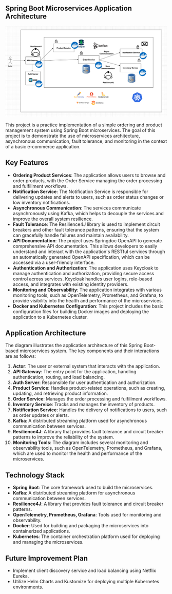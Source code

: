 ## Spring Boot Microservices Application Architecture

![img.png](img.png)

This project is a practice implementation of a simple ordering and product management system using Spring Boot microservices. The goal of this project is to demonstrate the use of microservices architecture, asynchronous communication, fault tolerance, and monitoring in the context of a basic e-commerce application.

## Key Features

- **Ordering Product Services**: The application allows users to browse and order products, with the Order Service managing the order processing and fulfillment workflows.
- **Notification Service**: The Notification Service is responsible for delivering updates and alerts to users, such as order status changes or low inventory notifications.
- **Asynchronous Communication**: The services communicate asynchronously using Kafka, which helps to decouple the services and improve the overall system resilience.
- **Fault Tolerance**: The Resilience4J library is used to implement circuit breakers and other fault tolerance patterns, ensuring that the system can gracefully handle failures and maintain availability.
- **API Documentation**: The project uses Springdoc OpenAPI to generate comprehensive API documentation. This allows developers to easily understand and interact with the application's RESTful services through an automatically generated OpenAPI specification, which can be accessed via a user-friendly interface.
- **Authentication and Authorization**: The application uses Keycloak to manage authentication and authorization, providing secure access control across services. Keycloak handles user logins, role-based access, and integrates with existing identity providers.
- **Monitoring and Observability**: The application integrates with various monitoring tools, such as OpenTelemetry, Prometheus, and Grafana, to provide visibility into the health and performance of the microservices.
- **Docker and Kubernetes Configuration**: This project includes the basic configuration files for building Docker images and deploying the application to a Kubernetes cluster.

## Application Architecture

The diagram illustrates the application architecture of this Spring Boot-based microservices system. The key components and their interactions are as follows:

1. **Actor**: The user or external system that interacts with the application.
2. **API Gateway**: The entry point for the application, handling authentication, routing, and load balancing.
3. **Auth Server**: Responsible for user authentication and authorization.
4. **Product Service**: Handles product-related operations, such as creating, updating, and retrieving product information.
5. **Order Service**: Manages the order processing and fulfillment workflows.
6. **Inventory Service**: Tracks and manages the inventory of products.
7. **Notification Service**: Handles the delivery of notifications to users, such as order updates or alerts.
8. **Kafka**: A distributed streaming platform used for asynchronous communication between services.
9. **Resilience4J**: A library that provides fault tolerance and circuit breaker patterns to improve the reliability of the system.
10. **Monitoring Tools**: The diagram includes several monitoring and observability tools, such as OpenTelemetry, Prometheus, and Grafana, which are used to monitor the health and performance of the microservices.

## Technology Stack

- **Spring Boot**: The core framework used to build the microservices.
- **Kafka**: A distributed streaming platform for asynchronous communication between services.
- **Resilience4J**: A library that provides fault tolerance and circuit breaker patterns.
- **OpenTelemetry, Prometheus, Grafana**: Tools used for monitoring and observability.
- **Docker**: Used for building and packaging the microservices into containerized applications.
- **Kubernetes**: The container orchestration platform used for deploying and managing the microservices.

## Future Improvement Plan

- Implement client discovery service and load balancing using Netflix Eureka.
- Utilize Helm Charts and Kustomize for deploying multiple Kubernetes environments.
